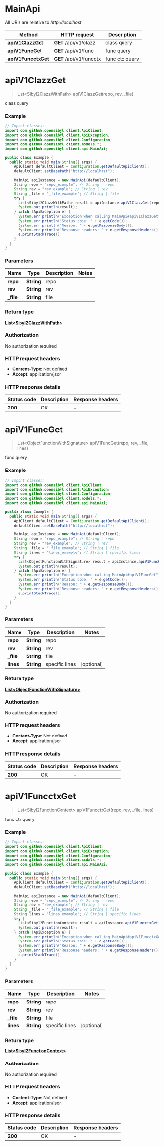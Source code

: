 # MainApi

All URIs are relative to *http://localhost*

| Method | HTTP request | Description |
|------------- | ------------- | -------------|
| [**apiV1ClazzGet**](MainApi.md#apiV1ClazzGet) | **GET** /api/v1/clazz | class query |
| [**apiV1FuncGet**](MainApi.md#apiV1FuncGet) | **GET** /api/v1/func | func query |
| [**apiV1FuncctxGet**](MainApi.md#apiV1FuncctxGet) | **GET** /api/v1/funcctx | func ctx query |


<a name="apiV1ClazzGet"></a>
# **apiV1ClazzGet**
> List&lt;Sibyl2ClazzWithPath&gt; apiV1ClazzGet(repo, rev, _file)

class query

### Example
```java
// Import classes:
import com.github.opensibyl.client.ApiClient;
import com.github.opensibyl.client.ApiException;
import com.github.opensibyl.client.Configuration;
import com.github.opensibyl.client.models.*;
import com.github.opensibyl.client.api.MainApi;

public class Example {
  public static void main(String[] args) {
    ApiClient defaultClient = Configuration.getDefaultApiClient();
    defaultClient.setBasePath("http://localhost");

    MainApi apiInstance = new MainApi(defaultClient);
    String repo = "repo_example"; // String | repo
    String rev = "rev_example"; // String | rev
    String _file = "_file_example"; // String | file
    try {
      List<Sibyl2ClazzWithPath> result = apiInstance.apiV1ClazzGet(repo, rev, _file);
      System.out.println(result);
    } catch (ApiException e) {
      System.err.println("Exception when calling MainApi#apiV1ClazzGet");
      System.err.println("Status code: " + e.getCode());
      System.err.println("Reason: " + e.getResponseBody());
      System.err.println("Response headers: " + e.getResponseHeaders());
      e.printStackTrace();
    }
  }
}
```

### Parameters

| Name | Type | Description  | Notes |
|------------- | ------------- | ------------- | -------------|
| **repo** | **String**| repo | |
| **rev** | **String**| rev | |
| **_file** | **String**| file | |

### Return type

[**List&lt;Sibyl2ClazzWithPath&gt;**](Sibyl2ClazzWithPath.md)

### Authorization

No authorization required

### HTTP request headers

 - **Content-Type**: Not defined
 - **Accept**: application/json

### HTTP response details
| Status code | Description | Response headers |
|-------------|-------------|------------------|
| **200** | OK |  -  |

<a name="apiV1FuncGet"></a>
# **apiV1FuncGet**
> List&lt;ObjectFunctionWithSignature&gt; apiV1FuncGet(repo, rev, _file, lines)

func query

### Example
```java
// Import classes:
import com.github.opensibyl.client.ApiClient;
import com.github.opensibyl.client.ApiException;
import com.github.opensibyl.client.Configuration;
import com.github.opensibyl.client.models.*;
import com.github.opensibyl.client.api.MainApi;

public class Example {
  public static void main(String[] args) {
    ApiClient defaultClient = Configuration.getDefaultApiClient();
    defaultClient.setBasePath("http://localhost");

    MainApi apiInstance = new MainApi(defaultClient);
    String repo = "repo_example"; // String | repo
    String rev = "rev_example"; // String | rev
    String _file = "_file_example"; // String | file
    String lines = "lines_example"; // String | specific lines
    try {
      List<ObjectFunctionWithSignature> result = apiInstance.apiV1FuncGet(repo, rev, _file, lines);
      System.out.println(result);
    } catch (ApiException e) {
      System.err.println("Exception when calling MainApi#apiV1FuncGet");
      System.err.println("Status code: " + e.getCode());
      System.err.println("Reason: " + e.getResponseBody());
      System.err.println("Response headers: " + e.getResponseHeaders());
      e.printStackTrace();
    }
  }
}
```

### Parameters

| Name | Type | Description  | Notes |
|------------- | ------------- | ------------- | -------------|
| **repo** | **String**| repo | |
| **rev** | **String**| rev | |
| **_file** | **String**| file | |
| **lines** | **String**| specific lines | [optional] |

### Return type

[**List&lt;ObjectFunctionWithSignature&gt;**](ObjectFunctionWithSignature.md)

### Authorization

No authorization required

### HTTP request headers

 - **Content-Type**: Not defined
 - **Accept**: application/json

### HTTP response details
| Status code | Description | Response headers |
|-------------|-------------|------------------|
| **200** | OK |  -  |

<a name="apiV1FuncctxGet"></a>
# **apiV1FuncctxGet**
> List&lt;Sibyl2FunctionContext&gt; apiV1FuncctxGet(repo, rev, _file, lines)

func ctx query

### Example
```java
// Import classes:
import com.github.opensibyl.client.ApiClient;
import com.github.opensibyl.client.ApiException;
import com.github.opensibyl.client.Configuration;
import com.github.opensibyl.client.models.*;
import com.github.opensibyl.client.api.MainApi;

public class Example {
  public static void main(String[] args) {
    ApiClient defaultClient = Configuration.getDefaultApiClient();
    defaultClient.setBasePath("http://localhost");

    MainApi apiInstance = new MainApi(defaultClient);
    String repo = "repo_example"; // String | repo
    String rev = "rev_example"; // String | rev
    String _file = "_file_example"; // String | file
    String lines = "lines_example"; // String | specific lines
    try {
      List<Sibyl2FunctionContext> result = apiInstance.apiV1FuncctxGet(repo, rev, _file, lines);
      System.out.println(result);
    } catch (ApiException e) {
      System.err.println("Exception when calling MainApi#apiV1FuncctxGet");
      System.err.println("Status code: " + e.getCode());
      System.err.println("Reason: " + e.getResponseBody());
      System.err.println("Response headers: " + e.getResponseHeaders());
      e.printStackTrace();
    }
  }
}
```

### Parameters

| Name | Type | Description  | Notes |
|------------- | ------------- | ------------- | -------------|
| **repo** | **String**| repo | |
| **rev** | **String**| rev | |
| **_file** | **String**| file | |
| **lines** | **String**| specific lines | [optional] |

### Return type

[**List&lt;Sibyl2FunctionContext&gt;**](Sibyl2FunctionContext.md)

### Authorization

No authorization required

### HTTP request headers

 - **Content-Type**: Not defined
 - **Accept**: application/json

### HTTP response details
| Status code | Description | Response headers |
|-------------|-------------|------------------|
| **200** | OK |  -  |

